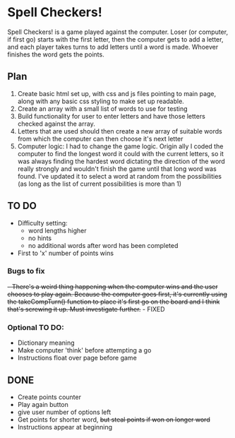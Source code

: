 # Spell Checkers!

Spell Checkers! is a game played against the computer. Loser (or computer, if first go) starts with the first letter, then the computer gets to add a letter, and each player takes turns to add letters until a word is made. Whoever finishes the word gets the points.

## Plan

1. Create basic html set up, with css and js files pointing to main page, along with any basic css styling to make set up readable.
2. Create an array with a small list of words to use for testing
3. Build functionality for user to enter letters and have those letters checked against the array.
4. Letters that are used should then create a new array of suitable words from which the computer can then choose it's next letter
5. Computer logic:
   I had to change the game logic. Origin ally I coded the computer to find the longest word it could with the current letters, so it was always finding the hardest word dictating the direction of the word really strongly and wouldn't finish the game until that long word was found. I've updated it to select a word at random from the possibilities (as long as the list of current possibilities is more than 1)

## TO DO

- Difficulty setting:
    - word lengths higher
    - no hints
    - no additional words after word has been completed
- First to 'x' number of points wins

### Bugs to fix

~~- There's a weird thing happening when the computer wins and the user chooses to play again. Because the computer goes first, it's currently using the takeCompTurn() function to place it's first go on the board and I think that's screwing it up. Must investigate further.~~ - FIXED

### Optional TO DO:

- Dictionary meaning
- Make computer 'think' before attempting a go
- Instructions float over page before game

## DONE

- Create points counter
- Play again button
- give user number of options left
- Get points for shorter word, ~~but steal points if won on longer word~~
- Instructions appear at beginning
